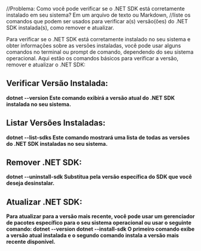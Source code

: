 //Problema: Como você pode verificar se o .NET SDK está corretamente instalado em  seu sistema? Em um arquivo de texto ou Markdown, 
//liste os comandos que podem ser usados para verificar a(s) versão(ões) do .NET SDK instalada(s), como remover e atualizar.  

<p>Para verificar se o .NET SDK está corretamente instalado no seu sistema e obter informações sobre as versões instaladas, 
você pode usar alguns comandos no terminal ou prompt de comando, dependendo do seu sistema operacional. 
Aqui estão os comandos básicos para verificar a versão, remover e atualizar o .NET SDK:</p>

<h2>Verificar Versão Instalada:</h2>

<b>dotnet --version<b>
Este comando exibirá a versão atual do .NET SDK instalada no seu sistema.

<h2>Listar Versões Instaladas:</h2>
<b>dotnet --list-sdks</b>
Este comando mostrará uma lista de todas as versões do .NET SDK instaladas no seu sistema.

<h2>Remover .NET SDK:</h2>
<b>dotnet --uninstall-sdk <versão></b>
Substitua <versão> pela versão específica do SDK que você deseja desinstalar.

<h2>Atualizar .NET SDK:</h2>
Para atualizar para a versão mais recente, você pode usar um gerenciador de pacotes específico para o seu sistema operacional ou usar o seguinte comando:
<b>dotnet --version
dotnet --install-sdk</b>
O primeiro comando exibe a versão atual instalada e o segundo comando instala a versão mais recente disponível.


